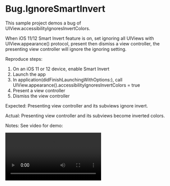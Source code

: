 # Bug.IgnoreSmartInvert

This sample project demos a bug of UIView.accessibilityIgnoresInvertColors.

When iOS 11/12 Smart Invert feature is on, set ignoring all UIViews with UIView.appearance() protocol, present then dismiss a view controller, the presenting view controller will ignore the ignoring setting.

Reproduce steps:

1. On an iOS 11 or 12 device, enable Smart Invert
2. Launch the app
3. In application(didFinishLaunchingWithOptions:), call UIView.appearance().accessibilityIgnoresInvertColors = true
4. Present a view controller
5. Dismiss the view controller

Expected:
Presenting view controller and its subviews ignore invert.

Actual:
Presenting view controller and its subviews become inverted colors.

Notes:
See video for demo:

![video](bug-ignore-invert-demo.m4v)